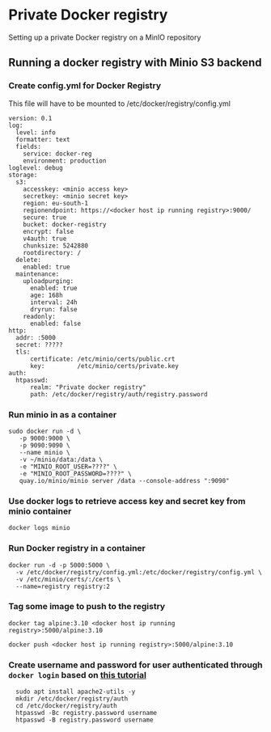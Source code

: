 # Private Docker registry

Setting up a private Docker registry on a MinIO repository

## Running a docker registry with Minio S3 backend

### Create config.yml for Docker Registry

This file will have to be mounted to /etc/docker/registry/config.yml

```
version: 0.1
log:
  level: info
  formatter: text
  fields:
    service: docker-reg
    environment: production
loglevel: debug
storage:
  s3:
    accesskey: <minio access key>
    secretkey: <minio secret key>
    region: eu-south-1
    regionendpoint: https://<docker host ip running registry>:9000/
    secure: true
    bucket: docker-registry
    encrypt: false
    v4auth: true
    chunksize: 5242880
    rootdirectory: /
  delete:
    enabled: true
  maintenance:
    uploadpurging:
      enabled: true
      age: 168h
      interval: 24h
      dryrun: false
    readonly:
      enabled: false
http:
  addr: :5000
  secret: ?????
  tls:
      certificate: /etc/minio/certs/public.crt
      key:         /etc/minio/certs/private.key
auth:
  htpasswd:
      realm: "Private docker registry"
      path: /etc/docker/registry/auth/registry.password
```

### Run minio in as a container

```
sudo docker run -d \
   -p 9000:9000 \
   -p 9090:9090 \
   --name minio \
   -v ~/minio/data:/data \
   -e "MINIO_ROOT_USER=????" \
   -e "MINIO_ROOT_PASSWORD=????" \
   quay.io/minio/minio server /data --console-address ":9090"
```


### Use docker logs to retrieve access key and secret key from minio container
`docker logs minio`


### Run Docker registry in a container
```
docker run -d -p 5000:5000 \
  -v /etc/docker/registry/config.yml:/etc/docker/registry/config.yml \
  -v /etc/minio/certs/:/certs \
  --name=registry registry:2
```

### Tag some image to push to the registry
`docker tag alpine:3.10 <docker host ip running registry>:5000/alpine:3.10`

`docker push <docker host ip running registry>:5000/alpine:3.10`



### Create username and password for user authenticated through `docker login` based on [this tutorial](https://www.digitalocean.com/community/tutorials/how-to-set-up-a-private-docker-registry-on-ubuntu-20-04)


```
  sudo apt install apache2-utils -y 
  mkdir /etc/docker/registry/auth
  cd /etc/docker/registry/auth
  htpasswd -Bc registry.password username
  htpasswd -B registry.password username
```
